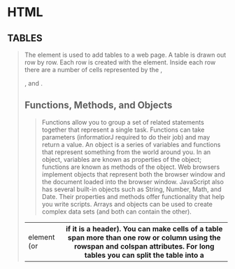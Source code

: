 # HTML
## TABLES
> The <table> element is used to add tables to a web
page.
 A table is drawn out row by row. Each row is created
with the <tr> element.
 Inside each row there are a number of cells
represented by the <td> element (or <th> if it is a
header).
 You can make cells of a table span more than one row
or column using the rowspan and colspan attributes.
 For long tables you can split the table into a <thead>,
<tbody>, and <tfoot>.

## Functions, Methods, and Objects
>Functions allow you to group a set of related
statements together that represent a single task.
Functions can take parameters (informatiorJ required
to do their job) and may return a value.
An object is a series of variables and functions that
represent something from the world around you.
In an object, variables are known as properties of the
object; functions are known as methods of the object.
Web browsers implement objects that represent both
the browser window and the document loaded into the
browser window.
JavaScript also has several built-in objects such as
String, Number, Math, and Date. Their properties and
methods offer functionality that help you write scripts.
Arrays and objects can be used to create complex data
sets (and both can contain the other). 